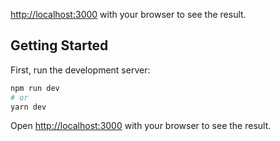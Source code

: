 [http://localhost:3000](http://localhost:3000) with your browser to see the result.
## Getting Started



First, run the development server:

```bash
npm run dev
# or
yarn dev
```

Open [http://localhost:3000](http://localhost:3000) with your browser to see the result.
